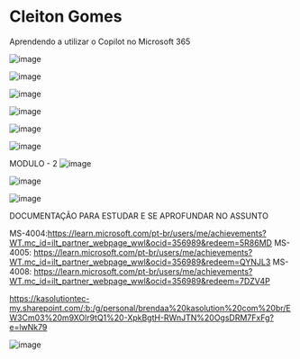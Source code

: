 # Cleiton Gomes

Aprendendo a utilizar o Copilot no Microsoft 365

![image](https://github.com/user-attachments/assets/03a425ff-06eb-45aa-a9b2-6cfac16df092)

![image](https://github.com/user-attachments/assets/2ad56ee9-881f-4760-9949-644be077b0f7)

![image](https://github.com/user-attachments/assets/0b056905-a998-4ecd-b707-3022ba520a11)

![image](https://github.com/user-attachments/assets/3b6aed77-0cc2-4b38-8227-2d0ea5bc04d4)

![image](https://github.com/user-attachments/assets/6cc97efb-8076-440f-ae49-4da9e24afcf1)

![image](https://github.com/user-attachments/assets/36c6f328-3e44-4954-854f-89479c43e21d)

MODULO - 2
![image](https://github.com/user-attachments/assets/9ee64cc4-9759-47ca-a4d7-acdba00a28ee)

![image](https://github.com/user-attachments/assets/c84b20d0-a233-4d3e-8288-79961b0d3544)

![image](https://github.com/user-attachments/assets/73f749e2-e631-4895-a9f2-0ab2aa06621e)

DOCUMENTAÇÃO PARA ESTUDAR E SE APROFUNDAR NO ASSUNTO

MS-4004:https://learn.microsoft.com/pt-br/users/me/achievements?WT.mc_id=ilt_partner_webpage_wwl&ocid=356989&redeem=5R86MD 
MS-4005: https://learn.microsoft.com/pt-br/users/me/achievements?WT.mc_id=ilt_partner_webpage_wwl&ocid=356989&redeem=QYNJL3 
MS-4008: https://learn.microsoft.com/pt-br/users/me/achievements?WT.mc_id=ilt_partner_webpage_wwl&ocid=356989&redeem=7DZV4P

https://kasolutiontec-my.sharepoint.com/:b:/g/personal/brendaa%20kasolution%20com%20br/EW3Cm03%20m9XOlr9tQ1%20-XpkBgtH-RWnJTN%20OgsDRM7FxFg?e=lwNk79

![image](https://github.com/user-attachments/assets/2376f7d0-9310-41d5-893d-45c937f1f369)
